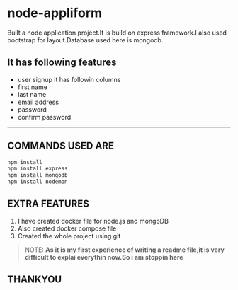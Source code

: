# node-appliform
Built a node application project.It is build on express framework.I also used bootstrap for layout.Database used here is mongodb.
## **It has following features**
* user signup it has followin columns
* first name
* last name
* email address
* password
* confirm password
-----
## COMMANDS USED ARE
 ```sh
npm install
npm install express
npm install mongodb
npm install nodemon
```
 ## EXTRA FEATURES 
1. I have created docker file for node.js and mongoDB
1. Also created docker compose file
1. Created the whole project using git
>NOTE: **As it is my first experience of writing a readme file,it is very difficult to explai everythin now.So i am stoppin here**

## THANKYOU
